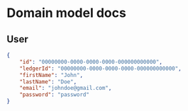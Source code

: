 # Domain model docs

## User

```json
{
    "id": "00000000-0000-0000-0000-000000000000",
    "ledgerId": "00000000-0000-0000-0000-000000000000",
    "firstName": "John",
    "lastName": "Doe",
    "email": "johndoe@gmail.com",
    "password": "password"
}
```
